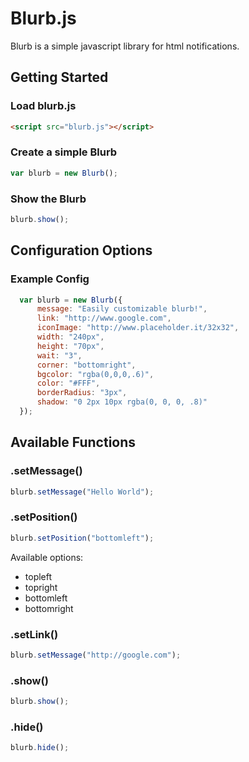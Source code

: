 # Blurb.js

Blurb is a simple javascript library for html notifications.

## Getting Started
### Load blurb.js
```html
<script src="blurb.js"></script>
```
### Create a simple Blurb
```javascript
var blurb = new Blurb();
```

### Show the Blurb
```javascript
blurb.show();
```

## Configuration Options
### Example Config
```javascript
  var blurb = new Blurb({
      message: "Easily customizable blurb!",
      link: "http://www.google.com",
      iconImage: "http://www.placeholder.it/32x32",
      width: "240px",
      height: "70px",
      wait: "3",
      corner: "bottomright",
      bgcolor: "rgba(0,0,0,.6)",
      color: "#FFF", 
      borderRadius: "3px",
      shadow: "0 2px 10px rgba(0, 0, 0, .8)"
  });
```



## Available Functions
### .setMessage()
```javascript
blurb.setMessage("Hello World");
```
### .setPosition()
```javascript
blurb.setPosition("bottomleft");
```
Available options:
* topleft
* topright
* bottomleft
* bottomright


### .setLink()
```javascript
blurb.setMessage("http://google.com");
```

### .show()
```javascript
blurb.show();
```

### .hide()
```javascript
blurb.hide();
```
